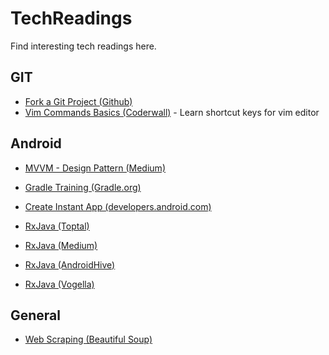 # TechReadings
Find interesting tech readings here.

## GIT

- [Fork a Git Project (Github)](https://help.github.com/articles/fork-a-repo/)
- [Vim Commands Basics (Coderwall)](https://coderwall.com/p/adv71w/basic-vim-commands-for-getting-started) - Learn shortcut keys for vim editor

## Android

- [MVVM - Design Pattern (Medium)](https://medium.com/upday-devs/android-architecture-patterns-part-3-model-view-viewmodel-e7eeee76b73b)

- [Gradle Training (Gradle.org)](https://gradle.org/training/)

- [Create Instant App (developers.android.com)](https://developer.android.com/topic/google-play-instant/getting-started/feature-plugin)

- [RxJava (Toptal)](https://www.toptal.com/android/functional-reactive-android-rxjava)
- [RxJava (Medium)](https://medium.com/exploring-code/code-your-next-android-app-using-rxjava-d1db30ac9fcc)
- [RxJava (AndroidHive)](https://www.androidhive.info/RxJava/android-getting-started-with-reactive-programming/)
- [RxJava (Vogella)](http://www.vogella.com/tutorials/RxJava/article.html)



## General

- [Web Scraping (Beautiful Soup)](https://www.crummy.com/software/BeautifulSoup/bs4/doc/)
